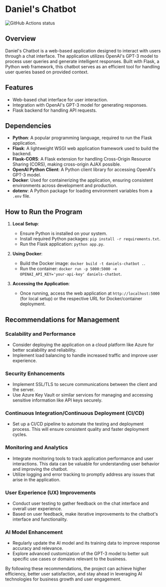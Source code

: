 # Daniel's Chatbot

![GitHub Actions status](https://github.com/danielmedina/daniels-chatbot/workflows/CI/badge.svg)

## Overview
Daniel's Chatbot is a web-based application designed to interact with users through a chat interface. The application utilizes OpenAI's GPT-3 model to process user queries and generate intelligent responses. Built with Flask, a Python web framework, this chatbot serves as an efficient tool for handling user queries based on provided context.

## Features
- Web-based chat interface for user interaction.
- Integration with OpenAI's GPT-3 model for generating responses.
- Flask backend for handling API requests.

## Dependencies
- **Python**: A popular programming language, required to run the Flask application.
- **Flask**: A lightweight WSGI web application framework used to build the backend.
- **Flask-CORS**: A Flask extension for handling Cross-Origin Resource Sharing (CORS), making cross-origin AJAX possible.
- **OpenAI Python Client**: A Python client library for accessing OpenAI's GPT-3 model.
- **Docker**: Used for containerizing the application, ensuring consistent environments across development and production.
- **dotenv**: A Python package for loading environment variables from a `.env` file.

## How to Run the Program
1. **Local Setup**:
   - Ensure Python is installed on your system.
   - Install required Python packages: `pip install -r requirements.txt`.
   - Run the Flask application: `python app.py`.

2. **Using Docker**:
   - Build the Docker image: `docker build -t daniels-chatbot .`.
   - Run the container: `docker run -p 5000:5000 -e OPENAI_API_KEY='your-api-key' daniels-chatbot`.

3. **Accessing the Application**:
   - Once running, access the web application at `http://localhost:5000` (for local setup) or the respective URL for Docker/container deployment.

## Recommendations for Management

### Scalability and Performance
- Consider deploying the application on a cloud platform like Azure for better scalability and reliability.
- Implement load balancing to handle increased traffic and improve user experience.

### Security Enhancements
- Implement SSL/TLS to secure communications between the client and the server.
- Use Azure Key Vault or similar services for managing and accessing sensitive information like API keys securely.

### Continuous Integration/Continuous Deployment (CI/CD)
- Set up a CI/CD pipeline to automate the testing and deployment process. This will ensure consistent quality and faster deployment cycles.

### Monitoring and Analytics
- Integrate monitoring tools to track application performance and user interactions. This data can be valuable for understanding user behavior and improving the chatbot.
- Utilize logging and error tracking to promptly address any issues that arise in the application.

### User Experience (UX) Improvements
- Conduct user testing to gather feedback on the chat interface and overall user experience.
- Based on user feedback, make iterative improvements to the chatbot's interface and functionality.

### AI Model Enhancement
- Regularly update the AI model and its training data to improve response accuracy and relevance.
- Explore advanced customization of the GPT-3 model to better suit specific use cases or domains relevant to the business.

By following these recommendations, the project can achieve higher efficiency, better user satisfaction, and stay ahead in leveraging AI technologies for business growth and user engagement.
